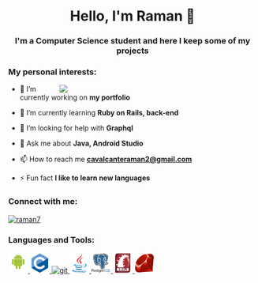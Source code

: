 <h1 align="center">Hello, I'm Raman 👋</h1>
<h3 align="center">I'm a Computer Science student and here I keep some of my projects</h3>
<h3>My personal interests:</h3>

  <img align="right" src="https://media.tenor.com/g3y2q5VQxvAAAAAC/cat-computer.gif" width="400px">

- 🔭 I’m currently working on **my portfolio**

- 🌱 I’m currently learning **Ruby on Rails, back-end**

- 🤝 I’m looking for help with **Graphql**

- 💬 Ask me about **Java, Android Studio**

- 📫 How to reach me **cavalcanteraman2@gmail.com**

- ⚡ Fun fact **I like to learn new languages**

<h3 align="left">Connect with me:</h3>
<p align="left">
  <Linkedin>
<a href="https://linkedin.com/in/raman7" target="blank"><img align="center" src="https://raw.githubusercontent.com/rahuldkjain/github-profile-readme-generator/master/src/images/icons/Social/linked-in-alt.svg" alt="raman7" height="30" width="40" /></a>
</p>

<h3 align="left">Languages and Tools:</h3>
<p align="left"> 
 <ANDROID STUDIO>
 <a href="https://developer.android.com" target="_blank" rel="noreferrer"> 
 <img src="https://raw.githubusercontent.com/devicons/devicon/master/icons/android/android-original-wordmark.svg" alt="android" width="40" height="40"/> </a> 
 <C language>
 <a href="https://www.cprogramming.com/" target="_blank" rel="noreferrer"> 
 <img src="https://raw.githubusercontent.com/devicons/devicon/master/icons/c/c-original.svg" alt="c" width="40" height="40"/> </a>  
 <GIT>
 <a href="https://git-scm.com/" target="_blank" rel="noreferrer"> 
 <img src="https://www.vectorlogo.zone/logos/git-scm/git-scm-icon.svg" alt="git" width="40" height="40"/> </a>   
 <JAVA>
 <a href="https://www.java.com" target="_blank" rel="noreferrer"> 
 <img src="https://raw.githubusercontent.com/devicons/devicon/master/icons/java/java-original.svg" alt="java" width="40" height="40"/> </a> 
 <POSTGRES>
 <a href="https://www.postgresql.org" target="_blank" rel="noreferrer"> 
 <img src="https://raw.githubusercontent.com/devicons/devicon/master/icons/postgresql/postgresql-original-wordmark.svg" alt="postgresql" width="40" height="40"/> </a>
 <RAIL>
 <a href="https://rubyonrails.org" target="_blank" rel="noreferrer"> 
 <img src="https://raw.githubusercontent.com/devicons/devicon/master/icons/rails/rails-original-wordmark.svg" alt="rails" width="40" height="40"/> </a> 
 <RUBY>
 <a href="https://www.ruby-lang.org/en/" target="_blank" rel="noreferrer"> 
 <img src="https://raw.githubusercontent.com/devicons/devicon/master/icons/ruby/ruby-original.svg" alt="ruby" width="40" height="40"/> </a> </p>
